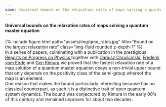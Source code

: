 ```yaml
---
name: Universal bounds on the relaxation rates of maps solving a quantum master equation.
---
```

<h4> 
Universal bounds on the relaxation rates of maps solving a quantum master equation
</h4>

<div class="row">
<div class="col-sm-6 mt-6 mt-md-0">
{% include figure.html path="assets/img/qme_rates.jpg" title="Bound on the largest relaxation rate" class="img-fluid rounded z-depth-1" %}
 </div>
    <div class="col-sm-6 mt-3 mt-md-0">
In a series of papers, culminating with a publication in the prestigious <a href="http://doi.org/10.1088/1361-6633/ae075f">Reports on Progress on Physics </a> together with <a href="https://fizyka.umk.pl/~darch/">Dariusz Chruściński</a>,  <a href="https://scholar.google.com/citations?user=RhPkf50AAAAJ&hl=de">Frederik vom Ende</a> and <a href="https://qsys.se.shibaura-it.ac.jp/kimura/index_en.html">Gen Kimura</a> we proved that the fastest relaxation rate of a map solution of a quantum master equation obeys a non-trivial upper bound that only depends on the positivity class of the semi-group whereof the map is an element. 
    </div>
</div>
<div class="caption">
One reason that makes the bound particularly interesting because has no classical counterpart. as such it is a distinctive trait of open quantum system dynamics. The bound was conjectured by Kimura in the early 00's of this century and remained unproven for about two decades.</br>
 </div>

